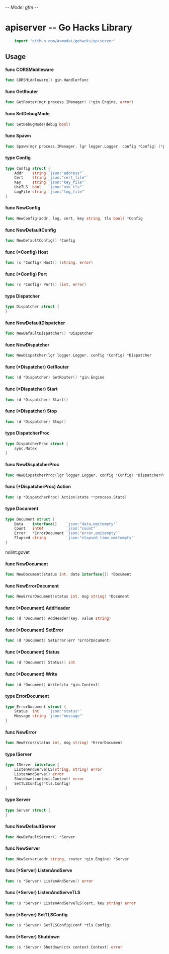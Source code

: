 -*- Mode: gfm -*-

# apiserver -- Go Hacks Library

```go
    import "github.com/Asmodai/gohacks/apiserver"
```

## Usage

#### func  CORSMiddleware

```go
func CORSMiddleware() gin.HandlerFunc
```

#### func  GetRouter

```go
func GetRouter(mgr process.IManager) (*gin.Engine, error)
```

#### func  SetDebugMode

```go
func SetDebugMode(debug bool)
```

#### func  Spawn

```go
func Spawn(mgr process.IManager, lgr logger.Logger, config *Config) (*process.Process, error)
```

#### type Config

```go
type Config struct {
	Addr    string `json:"address"`
	Cert    string `json:"cert_file"`
	Key     string `json:"key_file"`
	UseTLS  bool   `json:"use_tls"`
	LogFile string `json:"log_file"`
}
```


#### func  NewConfig

```go
func NewConfig(addr, log, cert, key string, tls bool) *Config
```

#### func  NewDefaultConfig

```go
func NewDefaultConfig() *Config
```

#### func (*Config) Host

```go
func (c *Config) Host() (string, error)
```

#### func (*Config) Port

```go
func (c *Config) Port() (int, error)
```

#### type Dispatcher

```go
type Dispatcher struct {
}
```


#### func  NewDefaultDispatcher

```go
func NewDefaultDispatcher() *Dispatcher
```

#### func  NewDispatcher

```go
func NewDispatcher(lgr logger.Logger, config *Config) *Dispatcher
```

#### func (*Dispatcher) GetRouter

```go
func (d *Dispatcher) GetRouter() *gin.Engine
```

#### func (*Dispatcher) Start

```go
func (d *Dispatcher) Start()
```

#### func (*Dispatcher) Stop

```go
func (d *Dispatcher) Stop()
```

#### type DispatcherProc

```go
type DispatcherProc struct {
	sync.Mutex
}
```


#### func  NewDispatcherProc

```go
func NewDispatcherProc(lgr logger.Logger, config *Config) *DispatcherProc
```

#### func (*DispatcherProc) Action

```go
func (p *DispatcherProc) Action(state **process.State)
```

#### type Document

```go
type Document struct {
	Data    interface{}    `json:"data,omitempty"`
	Count   int64          `json:"count"`
	Error   *ErrorDocument `json:"error,omitempty"`
	Elapsed string         `json:"elapsed_time,omitempty"`
}
```

nolint:govet

#### func  NewDocument

```go
func NewDocument(status int, data interface{}) *Document
```

#### func  NewErrorDocument

```go
func NewErrorDocument(status int, msg string) *Document
```

#### func (*Document) AddHeader

```go
func (d *Document) AddHeader(key, value string)
```

#### func (*Document) SetError

```go
func (d *Document) SetError(err *ErrorDocument)
```

#### func (*Document) Status

```go
func (d *Document) Status() int
```

#### func (*Document) Write

```go
func (d *Document) Write(ctx *gin.Context)
```

#### type ErrorDocument

```go
type ErrorDocument struct {
	Status  int    `json:"status"`
	Message string `json:"message"`
}
```


#### func  NewError

```go
func NewError(status int, msg string) *ErrorDocument
```

#### type IServer

```go
type IServer interface {
	ListenAndServeTLS(string, string) error
	ListenAndServe() error
	Shutdown(context.Context) error
	SetTLSConfig(*tls.Config)
}
```


#### type Server

```go
type Server struct {
}
```


#### func  NewDefaultServer

```go
func NewDefaultServer() *Server
```

#### func  NewServer

```go
func NewServer(addr string, router *gin.Engine) *Server
```

#### func (*Server) ListenAndServe

```go
func (s *Server) ListenAndServe() error
```

#### func (*Server) ListenAndServeTLS

```go
func (s *Server) ListenAndServeTLS(cert, key string) error
```

#### func (*Server) SetTLSConfig

```go
func (s *Server) SetTLSConfig(conf *tls.Config)
```

#### func (*Server) Shutdown

```go
func (s *Server) Shutdown(ctx context.Context) error
```
